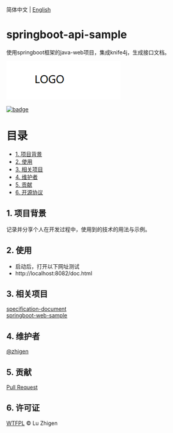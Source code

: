 简体中文 | [English](/README.en-US.md)

# springboot-api-sample
使用springboot框架的java-web项目，集成knife4j，生成接口文档。

![logo](https://raw.githubusercontent.com/zhigen/specification-document/master/static/logo.png "logo tip")

[![badge](https://img.shields.io/badge/license-WTFPL-blue)](http://www.wtfpl.net/)

# 目录
* [1. 项目背景](#1)
* [2. 使用](#2)
* [3. 相关项目](#3)
* [4. 维护者](#4)
* [5. 贡献](#5)
* [6. 开源协议](#6)

<a id="1"></a>
## 1. 项目背景
记录并分享个人在开发过程中，使用到的技术的用法与示例。

<a id="2"></a>
## 2. 使用
* 启动后，打开以下网址测试
* http://localhost:8082/doc.html

<a id="3"></a>
## 3. 相关项目
[specification-document](https://github.com/zhigen/specification-document)<br/>
[springboot-web-sample](https://github.com/zhigen/springboot-web-sample)<br/>

<a id="4"></a>
## 4. 维护者
[@zhigen](https://github.com/zhigen)

<a id="5"></a>
## 5. 贡献
[Pull Request](https://github.com/zhigen/springboot-api-sample/pulls)

<a id="6"></a>
## 6. 许可证
[WTFPL](/LICENSE) © Lu Zhigen